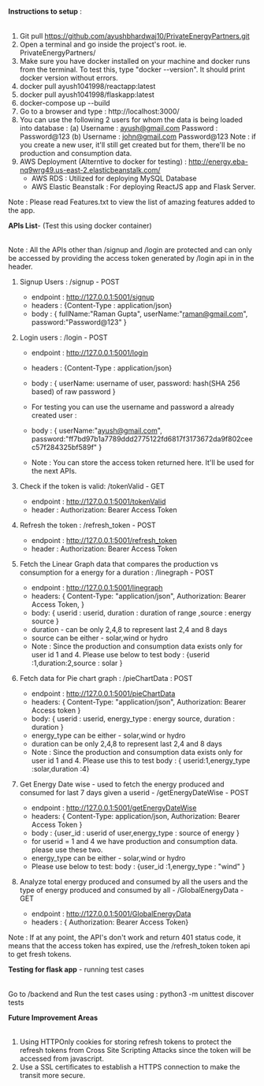 **Instructions to setup** :

######

1. Git pull https://github.com/ayushbhardwaj10/PrivateEnergyPartners.git
2. Open a terminal and go inside the project's root. ie. PrivateEnergyPartners/
3. Make sure you have docker installed on your machine and docker runs from the terminal. To test this, type "docker --version". It should print docker version without errors.
4. docker pull ayush1041998/reactapp:latest
5. docker pull ayush1041998/flaskapp:latest
6. docker-compose up --build
7. Go to a browser and type : http://localhost:3000/
8. You can use the following 2 users for whom the data is being loaded into database :
   (a) Username : ayush@gmail.com Password : Password@123
   (b) Username : john@gmail.com Password@123
   Note : if you create a new user, it'll still get created but for them, there'll be no production and consumption data.
9. AWS Deployment (Alterntive to docker for testing) : http://energy.eba-nq9wrg49.us-east-2.elasticbeanstalk.com/
   - AWS RDS : Utilized for deploying MySQL Database
   - AWS Elastic Beanstalk : For deploying ReactJS app and Flask Server.

Note : Please read Features.txt to view the list of amazing features added to the app.

**APIs List**- (Test this using docker container)

######

Note : All the APIs other than /signup and /login are protected and can only be accessed by providing the access token generated by /login api in in the header.

1. Signup Users : /signup - POST
   - endpoint : http://127.0.0.1:5001/signup
   - headers : {Content-Type : application/json}
   - body : {
     fullName:"Raman Gupta",
     userName:"raman@gmail.com",
     password:"Password@123"
     }
2. Login users : /login - POST

   - endpoint : http://127.0.0.1:5001/login
   - headers : {Content-Type : application/json}
   - body : {
     userName: username of user,
     password: hash(SHA 256 based) of raw password
     }

   - For testing you can use the username and password a already created user :
   - body : {
     userName:"ayush@gmail.com", password:"ff7bd97b1a7789ddd2775122fd6817f3173672da9f802ceec57f284325bf589f"
     }
   - Note : You can store the access token returned here. It'll be used for the next APIs.

3. Check if the token is valid: /tokenValid - GET

   - endpoint : http://127.0.0.1:5001/tokenValid
   - header : Authorization: Bearer Access Token

4. Refresh the token : /refresh_token - POST

   - endpoint : http://127.0.0.1:5001/refresh_token
   - header : Authorization: Bearer Access Token

5. Fetch the Linear Graph data that compares the production vs consumption for a energy for a duration : /linegraph - POST
   - endpoint : http://127.0.0.1:5001/linegraph
   - headers: {
     Content-Type: "application/json",
     Authorization: Bearer Access Token,
     }
   - body: { userid : userid, duration : duration of range ,source : energy source }
   - duration - can be only 2,4,8 to represent last 2,4 and 8 days
   - source can be either - solar,wind or hydro
   - Note : Since the production and consumption data exists only for user id 1 and 4. Please use below to test body : {userid :1,duration:2,source : solar }
6. Fetch data for Pie chart graph : /pieChartData : POST

   - endpoint : http://127.0.0.1:5001/pieChartData
   - headers: { Content-Type: "application/json", Authorization: Bearer Access token }
   - body: { userid : userid, energy_type : energy source, duration : duration }
   - energy_type can be either - solar,wind or hydro
   - duration can be only 2,4,8 to represent last 2,4 and 8 days
   - Note : Since the production and consumption data exists only for user id 1 and 4. Please use
     this to test body : { userid:1,energy_type :solar,duration :4}

7. Get Energy Date wise - used to fetch the energy produced and consumed for last 7 days given a userid - /getEnergyDateWise - POST

   - endpoint : http://127.0.0.1:5001/getEnergyDateWise
   - headers: { Content-Type: application/json, Authorization: Bearer Access Token }
   - body : {user_id : userid of user,energy_type : source of energy }
   - for userid = 1 and 4 we have production and consumption data. please use these two.
   - energy_type can be either - solar,wind or hydro
   - Please use below to test: body : {user_id :1,energy_type : "wind" }

8. Analyze total energy produced and consumed by all the users and the type of energy produced and consumed by all - /GlobalEnergyData - GET
   - endpoint : http://127.0.0.1:5001/GlobalEnergyData
   - headers : { Authorization: Bearer Access Token}

Note : If at any point, the API's don't work and return 401 status code, it means that the access token has expired, use the /refresh_token token api to get fresh tokens.

**Testing for flask app** - running test cases

######

Go to /backend and Run the test cases using : python3 -m unittest discover tests

**Future Improvement Areas**

######

1. Using HTTPOnly cookies for storing refresh tokens to protect the refresh tokens from Cross Site Scripting Attacks since the token will be accessed from javascript.
2. Use a SSL certificates to establish a HTTPS connection to make the transit more secure.
